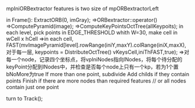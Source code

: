 mpIniORBextractor features is two size of mpORBextractorLeft

in Frame():
    ExtractORB(0, imGray);
    =>ORBextractor::operator()
      =>ComputePyramid(image);
      =>ComputeKeyPointsOctTree(allKeypoits);
            in each level, pick points in EDGE_THRESHOLD
            whith W=30, make cell in wCell x hCell
              =>in each cell, FAST(mvImagePyramid[level].rowRange(iniY,maxY).colRange(iniX,maxX),
                对于每一层, keypoints = DistributeOctTree()                                 vKeysCell,iniThFAST,true);
                  =>对每一个node，记录四个坐标点，将vpIniNodes指向lNodes，将每个待分配的keyPoint分配到lNodes中，并检查是否每个node上只有一个kp，若为1个置bNoMore为true
                    If more than one point, subdivide
                    Add childs if they contain points
                    Finish if there are more nodes than required features
                            // or all nodes contain just one point


turn to Track();

